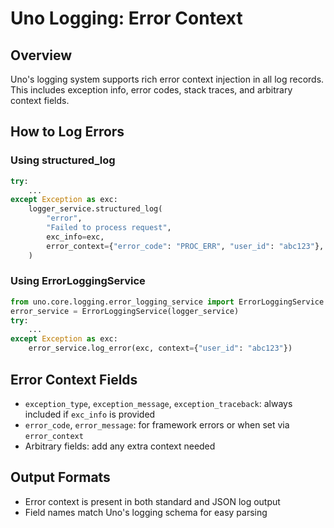 # Uno Logging: Error Context

## Overview
Uno's logging system supports rich error context injection in all log records. This includes exception info, error codes, stack traces, and arbitrary context fields.

## How to Log Errors

### Using structured_log
```python
try:
    ...
except Exception as exc:
    logger_service.structured_log(
        "error",
        "Failed to process request",
        exc_info=exc,
        error_context={"error_code": "PROC_ERR", "user_id": "abc123"},
    )
```

### Using ErrorLoggingService
```python
from uno.core.logging.error_logging_service import ErrorLoggingService
error_service = ErrorLoggingService(logger_service)
try:
    ...
except Exception as exc:
    error_service.log_error(exc, context={"user_id": "abc123"})
```

## Error Context Fields
- `exception_type`, `exception_message`, `exception_traceback`: always included if `exc_info` is provided
- `error_code`, `error_message`: for framework errors or when set via `error_context`
- Arbitrary fields: add any extra context needed

## Output Formats
- Error context is present in both standard and JSON log output
- Field names match Uno's logging schema for easy parsing
